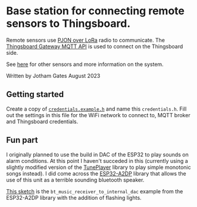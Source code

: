# Base station for connecting remote sensors to Thingsboard.
Remote sensors use [PJON over LoRa](https://github.com/gioblu/PJON) radio to communicate.
The [Thingsboard Gateway MQTT API](https://thingsboard.io/docs/reference/gateway-mqtt-api/) is used to connect on the Thingsboard side.

See [here](https://github.com/jgOhYeah/Farm-PJON-LoRa-network) for other sensors and more information on the system.

Written by Jotham Gates
August 2023

## Getting started
Create a copy of [`credentials.example.h`](./ESP32BaseStation/credentials.example.h) and
name this `credentials.h`. Fill out the settings in this file for the WiFi network to connect to,
MQTT broker and Thingsboard credentials.

## Fun part
I originally planned to use the build in DAC of the ESP32 to play sounds on alarm conditions. At this point I haven't succeded in this (currently using a slightly modified version of the [TunePlayer](https://github.com/jgOhYeah/TunePlayer) library to play simple monotonic songs instead). I did come across the [ESP32-A2DP](https://github.com/pschatzmann/ESP32-A2DP) library that allows the use of this unit as a terrible sounding bluetooth speaker.

[This sketch](Fun/BluetoothSpeaker/BluetoothSpeaker.ino) is the `bt_music_receiver_to_internal_dac` example from the ESP32-A2DP library with the addition of flashing lights.